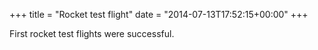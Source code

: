 +++
title = "Rocket test flight"
date = "2014-07-13T17:52:15+00:00"
+++

First rocket test flights were successful.
			